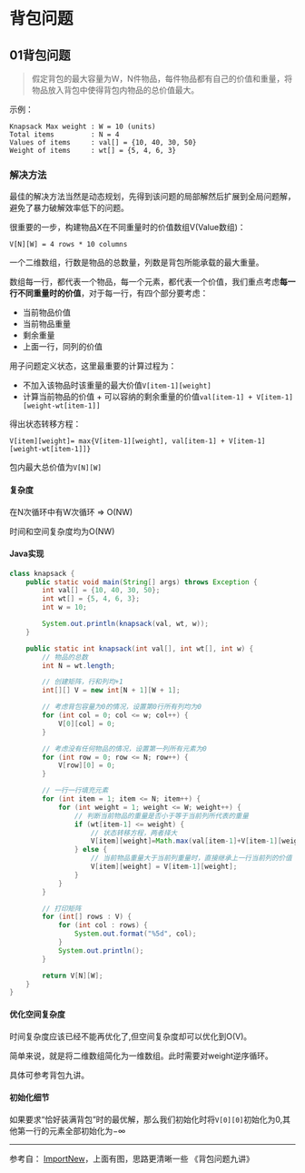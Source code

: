 # 背包问题

## 01背包问题

> 假定背包的最大容量为W，N件物品，每件物品都有自己的价值和重量，将物品放入背包中使得背包内物品的总价值最大。

示例：
```
Knapsack Max weight : W = 10 (units) 
Total items         : N = 4
Values of items     : val[] = {10, 40, 30, 50} 
Weight of items     : wt[] = {5, 4, 6, 3}
```

### 解决方法

最佳的解决方法当然是动态规划，先得到该问题的局部解然后扩展到全局问题解，避免了暴力破解效率低下的问题。

很重要的一步，构建物品X在不同重量时的价值数组V(Value数组)：
```
V[N][W] = 4 rows * 10 columns
```
一个二维数组，行数是物品的总数量，列数是背包所能承载的最大重量。

数组每一行，都代表一个物品，每一个元素，都代表一个价值，我们重点考虑**每一行不同重量时的价值**，对于每一行，有四个部分要考虑：
* 当前物品价值
* 当前物品重量
* 剩余重量
* 上面一行，同列的价值

用子问题定义状态，这里最重要的计算过程为：
* 不加入该物品时该重量的最大价值`V[item-1][weight]`
* 计算当前物品的价值 + 可以容纳的剩余重量的价值`val[item-1] + V[item-1][weight-wt[item-1]]`

得出状态转移方程：
```
V[item][weight]= max{V[item-1][weight], val[item-1] + V[item-1][weight-wt[item-1]]}
```

包内最大总价值为`V[N][W]`

#### 复杂度

在N次循环中有W次循环 => O(NW)

时间和空间复杂度均为O(NW)

#### Java实现
```Java
class knapsack {
    public static void main(String[] args) throws Exception {
        int val[] = {10, 40, 30, 50};
        int wt[] = {5, 4, 6, 3};
        int w = 10;

        System.out.println(knapsack(val, wt, w));
    }

    public static int knapsack(int val[], int wt[], int w) {
        // 物品的总数
        int N = wt.length;

        // 创建矩阵，行和列均+1
        int[][] V = new int[N + 1][W + 1];

        // 考虑背包容量为0的情况，设置第0行所有列均为0
        for (int col = 0; col <= w; col++) {
            V[0][col] = 0;
        }

        // 考虑没有任何物品的情况，设置第一列所有元素为0
        for (int row = 0; row <= N; row++) {
            V[row][0] = 0;
        }

        // 一行一行填充元素
        for (int item = 1; item <= N; item++) {
            for (int weight = 1; weight <= W; weight++) {
                // 判断当前物品的重量是否小于等于当前列所代表的重量
                if (wt[item-1] <= weight) {
                    // 状态转移方程，两者择大
                    V[item][weight]=Math.max(val[item-1]+V[item-1][weight-wt[item-1]], V[item-1][weight]);
                } else {
                    // 当前物品重量大于当前列重量时，直接继承上一行当前列的价值
                    V[item][weight] = V[item-1][weight];
                }
            }
        }

        // 打印矩阵
        for (int[] rows : V) {
            for (int col : rows) {
                System.out.format("%5d", col);
            }
            System.out.println();
        }

        return V[N][W];
    }
}
```

#### 优化空间复杂度

时间复杂度应该已经不能再优化了,但空间复杂度却可以优化到O(V)。

简单来说，就是将二维数组简化为一维数组。此时需要对weight逆序循环。

具体可参考背包九讲。

#### 初始化细节

如果要求“恰好装满背包”时的最优解，那么我们初始化时将`V[0][0]`初始化为0,其他第一行的元素全部初始化为−∞

---
参考自：
[ImportNew](http://www.importnew.com/13072.html)，上面有图，思路更清晰一些
《背包问题九讲》

